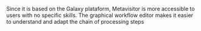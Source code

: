 
Since it is based on the Galaxy plataform, Metavisitor is more accessible to users with no specific skills. The graphical workflow editor makes it easier to understand and adapt the chain of processing steps 

<!-- TODO summarize Metavisitor-->

